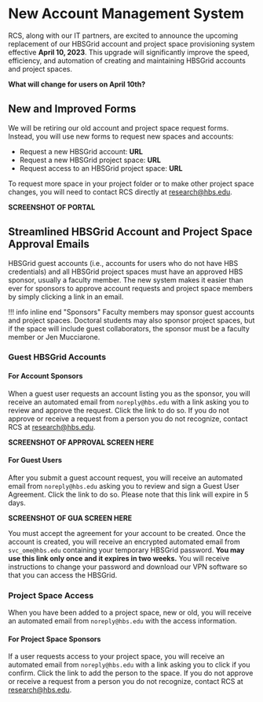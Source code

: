 # New Account Management System

RCS, along with our IT partners, are excited to announce the upcoming replacement of our HBSGrid account and project space provisioning system effective **April 10, 2023**. This upgrade will significantly improve the speed, efficiency, and automation of creating and maintaining HBSGrid accounts and project spaces.

**What will change for users on April 10th?**
## New and Improved Forms
We will be retiring our old account and project space request forms. Instead, you will use new forms to request new spaces and accounts:
*   Request a new HBSGrid account: **URL**
*   Request a new HBSGrid project space: **URL**
*   Request access to an HBSGrid project space: **URL**

To request more space in your project folder or to make other project space changes, you will need to contact RCS directly at <research@hbs.edu>.

**SCREENSHOT OF PORTAL**

## Streamlined HBSGrid Account and Project Space Approval Emails
HBSGrid guest accounts (i.e., accounts for users who do not have HBS credentials) and all HBSGrid project spaces must have an approved HBS sponsor, usually a faculty member. The new system makes it easier than ever for sponsors to approve account requests and project space members by simply clicking a link in an email. 

!!! info inline end "Sponsors"
    Faculty members may sponsor guest accounts and project spaces. 
    Doctoral students may also sponsor project spaces, but if the space 
    will include guest collaborators, the sponsor must be a faculty
    member or Jen Mucciarone.

### Guest HBSGrid Accounts
#### For Account Sponsors
When a guest user requests an account listing you as the sponsor, you will receive an automated email from `noreply@hbs.edu` with a link asking you to review and approve the request. Click the link to do so. If you do not approve or receive a request from a person you do not recognize, contact RCS at <research@hbs.edu>.

**SCREENSHOT OF APPROVAL SCREEN HERE**

#### For Guest Users
After you submit a guest account request, you will receive an automated email from `noreply@hbs.edu` asking you to review and sign a Guest User Agreement. Click the link to do so. Please note that this link will expire in 5 days.

**SCREENSHOT OF GUA SCREEN HERE**

You must accept the agreement for your account to be created. Once the account is created, you will receive an encrypted automated email from `svc_ome@hbs.edu` containing your temporary HBSGrid password. **You may use this link only once and it expires in two weeks.** You will receive instructions to change your password and download our VPN software so that you can access the HBSGrid.
### Project Space Access
When you have been added to a project space, new or old, you will receive an automated email from `noreply@hbs.edu` with the access information.
#### For Project Space Sponsors
If a user requests access to your project space, you will receive an automated email from `noreply@hbs.edu` with a link asking you to click if you confirm. Click the link to add the person to the space. If you do not approve or receive a request from a person you do not recognize, contact RCS at <research@hbs.edu>. 
